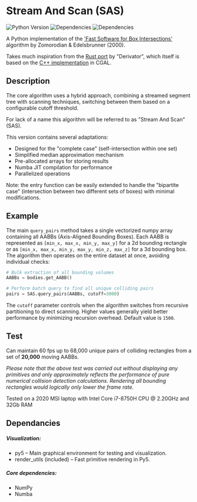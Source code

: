 # Stream And Scan (SAS)

![Python Version](https://img.shields.io/badge/python-3.11-blue)
![Dependencies](https://img.shields.io/badge/dependencies-NumPy-brightgreen)
![Dependencies](https://img.shields.io/badge/dependencies-Numba-orange)

A Python implementation of the ['Fast Software for Box Intersections'](https://dl.acm.org/doi/10.1145/336154.336192) algorithm  by Zomorodian &amp; Edelsbrunner (2000).

Takes much inspiration from the [Rust port](https://github.com/derivator/box_intersect_ze/tree/main) by "Derivator", which itself is based on the [C++ implementation](https://github.com/CGAL/cgal/tree/master/Box_intersection_d/include/CGAL) in CGAL.

## Description
The core algorithm uses a hybrid approach, combining a streamed segment tree with 
scanning techniques, switching between them based on a configurable cutoff threshold.

For lack of a name this algorithm will be referred to as "Stream And Scan" (SAS).

This version contains several adaptations:
- Designed for the "complete case" (self-intersection within one set)
- Simplified median approximation mechanism
- Pre-allocated arrays for storing results
- Numba JIT compilation for performance
- Parallelized operations

Note: the entry function can be easily extended to handle the "bipartite case" (intersection 
between two different sets of boxes) with minimal modifications.

## Example

The main `query_pairs` method takes a single vectorized numpy array containing all AABBs (Axis-Aligned Bounding Boxes). Each AABB is represented as `[min_x, max_x, min_y, max_y]` for a 2d bounding rectangle or as `[min_x, max_x, min_y, max_y, min_z, max_z]` for a 3d bounding box. The algorithm then operates on the entire dataset at once, avoiding individual checks:

```python
# Bulk extraction of all bounding volumes
AABBs = bodies.get_AABB()

# Perform batch query to find all unique colliding pairs
pairs = SAS.query_pairs(AABBs, cutoff=3000)
```
The `cutoff` parameter controls when the algorithm switches from recursive partitioning to direct scanning. Higher values generally yield better performance by minimizing recursion overhead. Default value is `1500`.

## Test
Can maintain 60 fps up to 68,000 unique pairs of colliding rectangles from a set of **20,000** moving AABBs.

*Please note that the above test was carried out without displaying any primitives and only approximately reflects the performance of pure numerical collision detection calculations.
Rendering all bounding rectangles would logically only lower the frame rate.*

Tested on a 2020 MSI laptop with Intel Core i7-8750H CPU @ 2.20GHz and 32Gb RAM
  
## Dependancies

##### Visualization:
- py5 – Main graphical environment for testing and visualization.  
- render_utils (included) – Fast primitive rendering in Py5.  

##### Core dependencies:
- NumPy 
- Numba 
